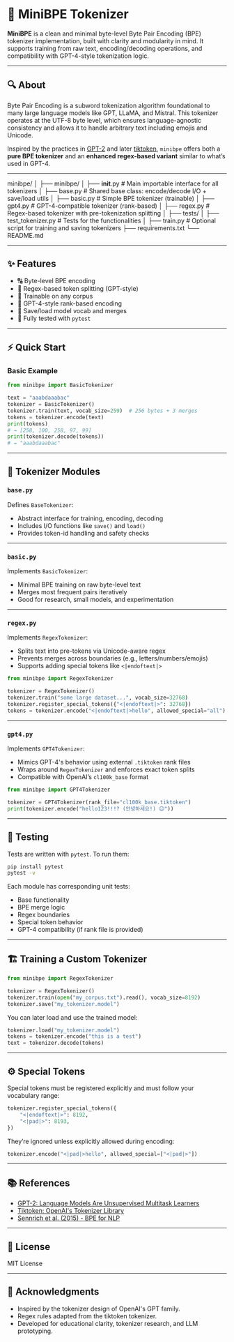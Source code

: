 # 🧠 MiniBPE Tokenizer

**MiniBPE** is a clean and minimal byte-level Byte Pair Encoding (BPE) tokenizer implementation, built with clarity and modularity in mind. It supports training from raw text, encoding/decoding operations, and compatibility with GPT-4-style tokenization logic.

---

## 🔍 About

Byte Pair Encoding is a subword tokenization algorithm foundational to many large language models like GPT, LLaMA, and Mistral. This tokenizer operates at the UTF-8 byte level, which ensures language-agnostic consistency and allows it to handle arbitrary text including emojis and Unicode.

Inspired by the practices in [GPT-2](https://github.com/openai/gpt-2) and later [tiktoken](https://github.com/openai/tiktoken), `minibpe` offers both a **pure BPE tokenizer** and an **enhanced regex-based variant** similar to what’s used in GPT-4.

---

minibpe/
│
├── minibpe/
│   ├── __init__.py       # Main importable interface for all tokenizers
│   ├── base.py           # Shared base class: encode/decode I/O + save/load utils
│   ├── basic.py          # Simple BPE tokenizer (trainable)
│   ├── gpt4.py           # GPT-4-compatible tokenizer (rank-based)
│   ├── regex.py          # Regex-based tokenizer with pre-tokenization splitting
│
├── tests/
│   ├── test_tokenizer.py      # Tests for the functionalities 
│
├── train.py              # Optional script for training and saving tokenizers
├── requirements.txt
└── README.md


---

## ✨ Features

- 🔠 Byte-level BPE encoding
- 🧩 Regex-based token splitting (GPT-style)
- 🔄 Trainable on any corpus
- 🧠 GPT-4-style rank-based encoding
- 💾 Save/load model vocab and merges
- 🧪 Fully tested with `pytest`

---

## ⚡ Quick Start

### Basic Example

```python
from minibpe import BasicTokenizer

text = "aaabdaaabac"
tokenizer = BasicTokenizer()
tokenizer.train(text, vocab_size=259)  # 256 bytes + 3 merges
tokens = tokenizer.encode(text)
print(tokens)
# → [258, 100, 258, 97, 99]
print(tokenizer.decode(tokens))
# → "aaabdaaabac"
```

---

## 🧠 Tokenizer Modules

### `base.py`

Defines `BaseTokenizer`:
- Abstract interface for training, encoding, decoding
- Includes I/O functions like `save()` and `load()`
- Provides token-id handling and safety checks

---

### `basic.py`

Implements `BasicTokenizer`:
- Minimal BPE training on raw byte-level text
- Merges most frequent pairs iteratively
- Good for research, small models, and experimentation

---

### `regex.py`

Implements `RegexTokenizer`:
- Splits text into pre-tokens via Unicode-aware regex
- Prevents merges across boundaries (e.g., letters/numbers/emojis)
- Supports adding special tokens like `<|endoftext|>`

```python
from minibpe import RegexTokenizer

tokenizer = RegexTokenizer()
tokenizer.train("some large dataset...", vocab_size=32768)
tokenizer.register_special_tokens({"<|endoftext|>": 32768})
tokens = tokenizer.encode("<|endoftext|>hello", allowed_special="all")
```

---

### `gpt4.py`

Implements `GPT4Tokenizer`:
- Mimics GPT-4's behavior using external `.tiktoken` rank files
- Wraps around `RegexTokenizer` and enforces exact token splits
- Compatible with OpenAI’s `cl100k_base` format

```python
from minibpe import GPT4Tokenizer

tokenizer = GPT4Tokenizer(rank_file="cl100k_base.tiktoken")
print(tokenizer.encode("hello123!!!? (안녕하세요!) 😉"))
```

---

## 🧪 Testing

Tests are written with `pytest`. To run them:

```bash
pip install pytest
pytest -v
```

Each module has corresponding unit tests:
- Base functionality
- BPE merge logic
- Regex boundaries
- Special token behavior
- GPT-4 compatibility (if rank file is provided)

---

## 🏗️ Training a Custom Tokenizer

```python
from minibpe import RegexTokenizer

tokenizer = RegexTokenizer()
tokenizer.train(open("my_corpus.txt").read(), vocab_size=8192)
tokenizer.save("my_tokenizer.model")
```

You can later load and use the trained model:

```python
tokenizer.load("my_tokenizer.model")
tokens = tokenizer.encode("this is a test")
text = tokenizer.decode(tokens)
```

---

## ⚙️ Special Tokens

Special tokens must be registered explicitly and must follow your vocabulary range:

```python
tokenizer.register_special_tokens({
    "<|endoftext|>": 8192,
    "<|pad|>": 8193,
})
```

They’re ignored unless explicitly allowed during encoding:

```python
tokenizer.encode("<|pad|>hello", allowed_special=["<|pad|>"])
```

---

## 📚 References

- [GPT-2: Language Models Are Unsupervised Multitask Learners](https://d4mucfpksywv.cloudfront.net/better-language-models/language_models_are_unsupervised_multitask_learners.pdf)
- [Tiktoken: OpenAI's Tokenizer Library](https://github.com/openai/tiktoken)
- [Sennrich et al. (2015) - BPE for NLP](https://arxiv.org/abs/1508.07909)

---

## 📄 License

MIT License

---

## 🙏 Acknowledgments

- Inspired by the tokenizer design of OpenAI's GPT family.
- Regex rules adapted from the tiktoken tokenizer.
- Developed for educational clarity, tokenizer research, and LLM prototyping.